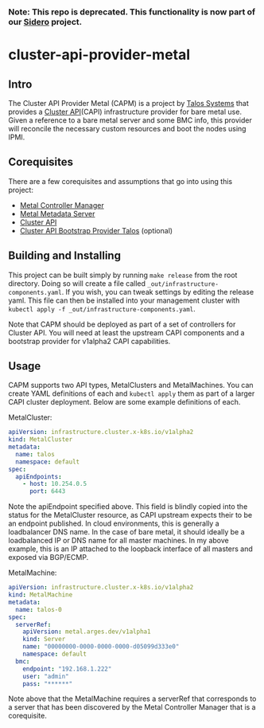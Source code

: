### Note: This repo is deprecated. This functionality is now part of our [Sidero](https://github.com/talos-systems/sidero) project.

# cluster-api-provider-metal

## Intro

The Cluster API Provider Metal (CAPM) is a project by [Talos Systems](https://www.talos-systems.com/) that provides a [Cluster API](https://github.com/kubernetes-sigs/cluster-api)(CAPI) infrastructure provider for bare metal use.
Given a reference to a bare metal server and some BMC info, this provider will reconcile the necessary custom resources and boot the nodes using IPMI.

## Corequisites

There are a few corequisites and assumptions that go into using this project:

- [Metal Controller Manager](https://github.com/talos-systems/metal-controller-manager)
- [Metal Metadata Server](https://github.com/talos-systems/metal-metadata-server)
- [Cluster API](https://github.com/kubernetes-sigs/cluster-api)
- [Cluster API Bootstrap Provider Talos](https://github.com/talos-systems/cluster-api-bootstrap-provider-talos) (optional)

## Building and Installing

This project can be built simply by running `make release` from the root directory.
Doing so will create a file called `_out/infrastructure-components.yaml`.
If you wish, you can tweak settings by editing the release yaml.
This file can then be installed into your management cluster with `kubectl apply -f _out/infrastructure-components.yaml`.

Note that CAPM should be deployed as part of a set of controllers for Cluster API.
You will need at least the upstream CAPI components and a bootstrap provider for v1alpha2 CAPI capabilities.

## Usage

CAPM supports two API types, MetalClusters and MetalMachines.
You can create YAML definitions of each and `kubectl apply` them as part of a larger CAPI cluster deployment.
Below are some example definitions of each.

MetalCluster:

```yaml
apiVersion: infrastructure.cluster.x-k8s.io/v1alpha2
kind: MetalCluster
metadata:
  name: talos
  namespace: default
spec:
  apiEndpoints:
    - host: 10.254.0.5
      port: 6443
```

Note the apiEndpoint specified above.
This field is blindly copied into the status for the MetalCluster resource, as CAPI upstream expects their to be an endpoint published.
In cloud environments, this is generally a loadbalancer DNS name.
In the case of bare metal, it should ideally be a loadbalanced IP or DNS name for all master machines.
In my above example, this is an IP attached to the loopback interface of all masters and exposed via BGP/ECMP.

MetalMachine:

```yaml
apiVersion: infrastructure.cluster.x-k8s.io/v1alpha2
kind: MetalMachine
metadata:
  name: talos-0
spec:
  serverRef:
    apiVersion: metal.arges.dev/v1alpha1
    kind: Server
    name: "00000000-0000-0000-0000-d05099d333e0"
    namespace: default
  bmc:
    endpoint: "192.168.1.222"
    user: "admin"
    pass: "******"

```

Note above that the MetalMachine requires a serverRef that corresponds to a server that has been discovered by the Metal Controller Manager that is a corequisite.
